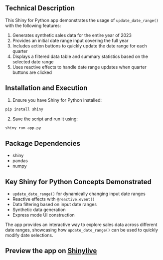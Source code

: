 ## Technical Description
This Shiny for Python app demonstrates the usage of `update_date_range()` with the following features:
1. Generates synthetic sales data for the entire year of 2023
2. Provides an initial date range input covering the full year
3. Includes action buttons to quickly update the date range for each quarter
4. Displays a filtered data table and summary statistics based on the selected date range
5. Uses reactive effects to handle date range updates when quarter buttons are clicked

## Installation and Execution
1. Ensure you have Shiny for Python installed:
```bash
pip install shiny
```

2. Save the script and run it using:
```bash
shiny run app.py
```

## Package Dependencies
- shiny
- pandas
- numpy

## Key Shiny for Python Concepts Demonstrated
- `update_date_range()` for dynamically changing input date ranges
- Reactive effects with `@reactive.event()`
- Data filtering based on input date ranges
- Synthetic data generation
- Express mode UI construction

The app provides an interactive way to explore sales data across different date ranges, showcasing how `update_date_range()` can be used to quickly modify date selections.
## Preview the app on [Shinylive](https://shinylive.io/py/app/#h=0&code=NobwRAdghgtgpmAXAAjFADugdOgnmAGlQGMB7CAFzkqVQEsZ1SAnC5dKCAEygGdk+7LgB0IDJq2QQAro1wD+EdKIBmzUjGQ8qFBnGTiWbbXF3wiZuFzgAbClFGr1m3gAs6EeYcnM4UYroAbnBOGshuHrhYcAAe6L68-N5sHujSFETSdES+3HDMjhAAxMgA4tT5UFThuJSupnTE4VA2cPzaDhBKWMycXBpYvHBWABQALABMAJSivPasAPomyAC8WlUN8CMTAAwTAMxEAIzHMxDUXEsbq+s6ett7h8hHE0T7R2cmC70QAOb6a3QXCwXx+-xGcygrBWkMWJiIFxWFyuVCIajgAEcVgByAAi2LOsxabRRUBuQKwuKqUAAYr0tiBRMhmchsSZsShQZx-gQmSzsbxibwOVJsD9+jAen0PBQRkcdjtjgrFeE6AAvOArVoQEZcv5wKZTXkQFms4gbX4sXAi7rigbEVykRpwEbAbEAUVaAXUYmIwqI2IAwjZSBR3H9sQHSupiPk6G1sQBdIi8dWa7W6jbfbkGs4AX0JxWQAEFMMgAKoASVEWRwUH+C1I6AovBGugorRWwjAVOqACUcxWgddcXAYKRu4WAO50MPIWs2KC4UjpBap6wAIyhIymiD5zJnc9r67gW+YO73JtNLJKlbEuhat30YP0qXS++vtbfFBRcGz+pGD9rxZbtBVaXhf3-f5uyIIDgOQbsAGVbDgAJkEQoVkF7fQB31GCEKveCWVhCguzAXYDgAWh2I5qKOfC4OAxFuwo-ZKJeSj3gYwiiOQGAPDI1i6Lo7jeJZGAoBiQTHnYiZOPosBGOQQsiJKAAhdIKHIfgtPnYdqmWF8lK-JRV38XRyAWDdNPIQCwGkfS-wxaQoSoZgFNgsAAEUjmQEYAClOEogBZKEZjAM4iJMtIf3MuhLOsigtJ1bsHK+ZzXPyCYGO8iY-NLZhKP86QIHCyL4OisyAniiArJslL7MchYMtYfJ9hyrz9j84qbEo5D0DK4y6Cwb8FjihL6rstKsxatyxg6sY-IAeQCSjR2IQaIA-EpezJewN1aARuHCWQJOYeRIV0OZGl4D8AAFcmsZgQWpBY1FgEIeOsFRmnAhZ9taC8lJKGk6DsfJbjJLchi4ZByHCFCAisJ9kCMnjTRUMG3KsUkbjAkkOmAJTTQhIVSTddlE2QAA+QFgS039LBGb9BjJvVwSmYAdkTQ1kAAMgIsTmVJv7CbZDYk2QAAeOmsAZkwmZZ-GIPZl1OaOHnyuAxMlN8ChpGYE1MfB3xLg6QpTQei58jl2IKA-b7fpJXhTqhXAgfRlljexs3qTxtnqSJz3gJFgnA-FqhJdpoQ5dIRn7iVgOqCgtWuc1-nBaF0OVfDynpdl+WNkV0yKFZ0WsxfHdgA1w0lJ14PUdMA2je7VvFIbgAVUNHww8CUAAEhAb38hxsXlaTQZZAvAgsAmFQ8yU4tgl6f4sKgMH5F7toB6HrGR99+w3XHxMsHgThp9n+elIAOVkDcIdIH6qVwXgUBADNh9N0kpgXhu29braRY+x+GqsEZAcAVAqFQi2ZAulpoGWuGjK2cVgjREgdA0QyDQFwGiMESgzMS5YHgU5FyrV3KfAgcgBYHtTS1mIZBSuSlQJJz-EZQgmdgIkWklRGiIl2FKWYuRGSOw2JcXbqaQsWCgg4IgVAgImDfAoJkXg2ULN6GzSyhQn61DdwfjoU1VWgE-5gGVgwnMol4JcJYsIsYfDYIN0EUJHYAA2TiOwAESMKFIugqDZEYIgN43xKiCExSIU1DRzB9haKoTQlk+iviGKYSYlhKcLGcPmKRaxPCADsdiOHXkccIgAnG4jxLJJGKOwWguR9sAmVOkbg6gqjCHqNIXNaJOjLy0OGvQxJxjTGqzSdeKxQiqLyjyQI7g3C2IcTER+KYYA8xEHANAeAtAwC+GcnQXw8BKC8DljECg7CwBkEoE09ZogJIUHQCGDsdANyiBkHIUQHBuB8AtkLRZiYgA)
